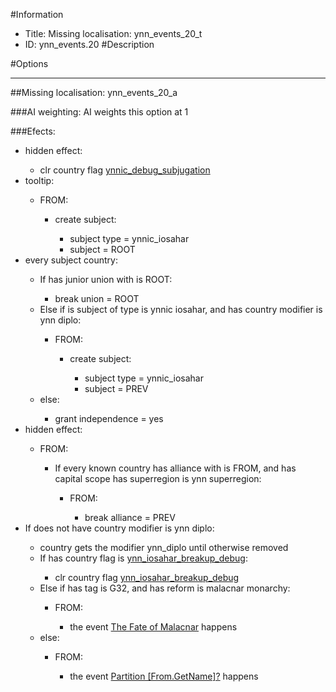 #Information
 - Title: Missing localisation: ynn_events_20_t
 - ID: ynn_events.20
#Description

#Options

___
##Missing localisation: ynn_events_20_a

###AI weighting:
AI weights this option at 1


###Efects:<ul><li>hidden effect:</li><ul><li>clr country flag [ynnic_debug_subjugation](../flags/ynnic_debug_subjugation.md)</li></ul><li>tooltip:</li><ul><li>FROM:</li><ul><li>create subject:</li><ul><li>subject type = ynnic_iosahar</li><li>subject = ROOT</li></ul></ul></ul><li>every subject country:</li><ul><li>If has junior union with is ROOT:</li><ul><li>break union = ROOT</li></ul><li>Else if is subject of type is ynnic iosahar, and has country modifier is ynn diplo:</li><ul><li>FROM:</li><ul><li>create subject:</li><ul><li>subject type = ynnic_iosahar</li><li>subject = PREV</li></ul></ul></ul><li>else:</li><ul><li>grant independence = yes</li></ul></ul><li>hidden effect:</li><ul><li>FROM:</li><ul><li>If every known country has alliance with is FROM, and  has capital scope has superregion is ynn superregion:</li><ul><li>FROM:</li><ul><li>break alliance = PREV</li></ul></ul></ul></ul><li>If does not have country modifier is ynn diplo:</li><ul><li>country gets the modifier ynn_diplo until otherwise removed</li><li>If has country flag is [ynn_iosahar_breakup_debug](../flags/ynn_iosahar_breakup_debug.md):</li><ul><li>clr country flag [ynn_iosahar_breakup_debug](../flags/ynn_iosahar_breakup_debug.md)</li></ul><li>Else if has tag is G32, and  has reform is malacnar monarchy:</li><ul><li>FROM:</li><ul><li>the event [The Fate of Malacnar](../events/the_fate_of_malacnar.md) happens</li></ul></ul><li>else:</li><ul><li>FROM:</li><ul><li>the event [Partition [From.GetName]?](../events/partition_from_getname.md) happens</li></ul></ul></ul></ul>
